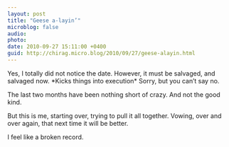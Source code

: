 ```yaml
---
layout: post
title: "Geese a-layin’"
microblog: false
audio: 
photo: 
date: 2010-09-27 15:11:00 +0400
guid: http://chirag.micro.blog/2010/09/27/geese-alayin.html
---
```

<p>Yes, I totally did not notice the date. However, it must be salvaged, and salvaged now. *Kicks things into execution* Sorry, but you can’t say no.</p>
<p>The last two months have been nothing short of crazy. And not the good kind.</p>
<p>But this is me, starting over, trying to pull it all together. Vowing, over and over again, that next time it will be better.</p>
<p>I feel like a broken record.</p>
